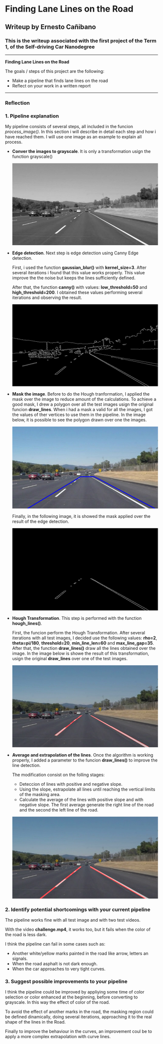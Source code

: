 # **Finding Lane Lines on the Road** 

## Writeup by Ernesto Cañibano

### This is the writeup associated with the first project of the Term 1, of the Self-driving Car Nanodegree

---

**Finding Lane Lines on the Road**

The goals / steps of this project are the following:
* Make a pipeline that finds lane lines on the road
* Reflect on your work in a written report


[//]: # (Image References)

[image1]: ./test_images/solidWhiteCurve.jpg "Original"
[image2]: ./examples/solidWhiteCurve_gray.jpg "Grayscale"
[image3]: ./examples/solidWhiteCurve_edges.jpg "Edges"
[image4]: ./examples/solidWhiteCurve_mask.jpg "Mask"
[image5]: ./examples/solidWhiteCurve_masked.jpg "Edges Masked"
[image6]: ./examples/solidWhiteCurve_hough.jpg "Hough Transformation"
[image7]: ./examples/solidWhiteCurve_average.jpg "Lines Modification"


---

### Reflection

### 1. Pipeline explanation

My pipeline consists of several steps, all included in the funcion *process_image()*. In this section i will describe in detail each step and how i have reached them. I will use one image as an example to explain all process.


* **Conver the images to grayscale**. It is only a transformation usign the function grayscale()

  ![alt text][image2]

* **Edge detection**. Next step is edge detection using Canny Edge detection. 

  First, i used the function **gaussian_blur()** with **kernel_size=3**. After several iterations i found that this value works properly. This value improve the the noise but keeps the lines sufficiently defined.

  After that, the function **canny()** with values: **low_threshold=50** and **high_threshold=200**. I obtained these values performing several iterations and observing the result.

  ![alt text][image3]

* **Mask the image**. Before to do the Hough tranformation, I applied the mask over the image to reduce amount of the calculations. To achieve a good mask, I drew a polygon over all the test images usign the original funcion **draw_lines**. When i had a mask a valid for all the images, I got the values of ther vertices to use them in the pipeline. In the image below, it is possible to see the polygon drawn over one the images.

  ![alt text][image4]

  Finally, in the following image, it is showed the mask applied over the result of the edge detection.

  ![alt text][image5]  
  
* **Hough Transformation**. This step is performed with the function **hough_lines()**. 

    First, the funcion perform the Hough Transformation. After several iterations with all test images, I decided use the following values: **rho=2**, **theta=pi/180**, **threshold=20**, **min_line_len=60** and **max_line_gap=35**. After that, the function **draw_lines()** draw all the lines obtained over the image. In the image below is showe the result of this transformation, usign the original **draw_lines** over one of the test images.
  
    ![alt text][image6]  
	
* **Average and extrapolation of the lines**. Once the algorithm is working properly, I added a parameter to the funcion **draw_lines()** to improve the line detection. 

  The modification consist on the folling stages:
  * Deteccion of lines with positive and negative slope. 
  * Using the slope, estrapolate all lines until reaching the vertical limits of the masking area.
  * Calculate the average of the lines with positive slope and with negative slope. The first average generate the right line of the road and the second the left line of the road.
  
  ![alt text][image7]
  

### 2. Identify potential shortcomings with your current pipeline


The pipeline works fine with all test image and with two test videos.  

With the video **challenge.mp4**, it works too, but it fails when the color of the road is less dark. 

I think the pipeline can fail in some cases such as:
* Another white/yellow marks painted in the road like arrow, letters an signals.
* When the road asphalt is not dark enough.
* When the car approaches to very tight curves.


### 3. Suggest possible improvements to your pipeline

I think the pipeline could be improved by appliying some time of color selection or color enhanced at the beginning, before converting to grayscale. In this way the effect of color of the road.

To avoid the effect of another marks in the road, the masking region could be defined dinamically, doing several iterations, approaching it to the real shape of the lines in the Road.

Finally to improve the behaviour in the curves, an improvement coul be to apply a more complex extrapolation with curve lines. 


